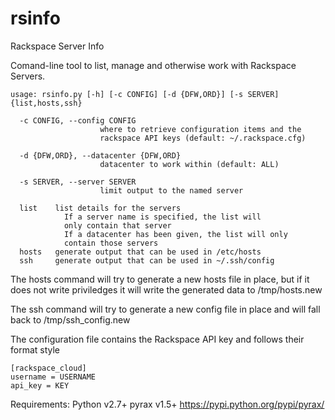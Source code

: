 rsinfo
======

Rackspace Server Info

Comand-line tool to list, manage and otherwise work with Rackspace Servers.

    usage: rsinfo.py [-h] [-c CONFIG] [-d {DFW,ORD}] [-s SERVER] {list,hosts,ssh}

      -c CONFIG, --config CONFIG
                        where to retrieve configuration items and the
                        rackspace API keys (default: ~/.rackspace.cfg)
  
      -d {DFW,ORD}, --datacenter {DFW,ORD}
                        datacenter to work within (default: ALL)

      -s SERVER, --server SERVER
                        limit output to the named server

      list    list details for the servers
                If a server name is specified, the list will
                only contain that server
                If a datacenter has been given, the list will only
                contain those servers
      hosts   generate output that can be used in /etc/hosts
      ssh     generate output that can be used in ~/.ssh/config

The hosts command will try to generate a new hosts file in place, but if it does not
write priviledges it will write the generated data to /tmp/hosts.new 

The ssh command will try to generate a new config file in place and will fall back to
/tmp/ssh_config.new

The configuration file contains the Rackspace API key and follows their format style

    [rackspace_cloud]
    username = USERNAME
    api_key = KEY


Requirements:
  Python    v2.7+
  pyrax     v1.5+   https://pypi.python.org/pypi/pyrax/
